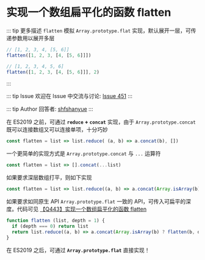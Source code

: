 # 实现一个数组扁平化的函数 flatten 

::: tip 更多描述 
 `flatten` 模拟 `Array.prototype.flat` 实现，默认展开一层，可传递参数用以展开多层

``` js
// [1, 2, 3, 4, [5, 6]]
flatten([1, 2, 3, [4, [5, 6]]])

// [1, 2, 3, 4, 5, 6]
flatten([1, 2, 3, [4, [5, 6]]], 2)
``` 
::: 

::: tip Issue 
 欢迎在 Issue 中交流与讨论: [Issue 451](https://github.com/shfshanyue/Daily-Question/issues/451) 
:::

::: tip Author 
回答者: [shfshanyue](https://github.com/shfshanyue) 
:::

在 ES2019 之前，可通过 **`reduce` + `concat`** 实现，由于 `Array.prototype.concat` 既可以连接数组又可以连接单项，十分巧妙

``` js
const flatten = list => list.reduce( (a, b) => a.concat(b), [])
```

一个更简单的实现方式是 `Array.prototype.concat` 与 `...` 运算符

``` js
const flatten = list => [].concat(...list)
```

如果要求深层数组打平，则如下实现

``` js
const flatten = list => list.reduce((a, b) => a.concat(Array.isArray(b) ? flatten(b) : b), [])
```

如果要求如同原生 API `Array.prototype.flat` 一致的 API，可传入可扁平的深度。代码可见 [【Q443】实现一个数组扁平化的函数 flatten](https://codepen.io/shanyue/pen/xxdjQXG?editors=0012)

``` js
function flatten (list, depth = 1) {
  if (depth === 0) return list
  return list.reduce((a, b) => a.concat(Array.isArray(b) ? flatten(b, depth - 1) : b), [])
}
```

在 ES2019 之后，可通过 **`Array.prototype.flat`** 直接实现！